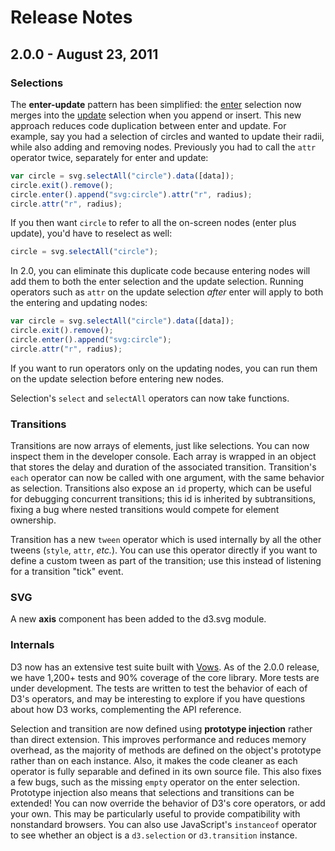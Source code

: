 # Release Notes

## 2.0.0 - August 23, 2011

### Selections

The **enter-update** pattern has been simplified: the [enter](Selections#wiki-enter) selection now merges into the [update](Selections#wiki-data) selection when you append or insert. This new approach reduces code duplication between enter and update. For example, say you had a selection of circles and wanted to update their radii, while also adding and removing nodes. Previously you had to call the `attr` operator twice, separately for enter and update:

```javascript
var circle = svg.selectAll("circle").data([data]);
circle.exit().remove();
circle.enter().append("svg:circle").attr("r", radius);
circle.attr("r", radius);
```

If you then want `circle` to refer to all the on-screen nodes (enter plus update), you'd have to reselect as well:

```javascript
circle = svg.selectAll("circle");
```

In 2.0, you can eliminate this duplicate code because entering nodes will add them to both the enter selection and the update selection. Running operators such as `attr` on the update selection *after* enter will apply to both the entering and updating nodes:

```javascript
var circle = svg.selectAll("circle").data([data]);
circle.exit().remove();
circle.enter().append("svg:circle");
circle.attr("r", radius);
```

If you want to run operators only on the updating nodes, you can run them on the update selection before entering new nodes.

Selection's `select` and `selectAll` operators can now take functions.

### Transitions

Transitions are now arrays of elements, just like selections. You can now inspect them in the developer console. Each array is wrapped in an object that stores the delay and duration of the associated transition. Transition's `each` operator can now be called with one argument, with the same behavior as selection. Transitions also expose an `id` property, which can be useful for debugging concurrent transitions; this id is inherited by subtransitions, fixing a bug where nested transitions would compete for element ownership.

Transition has a new `tween` operator which is used internally by all the other tweens (`style`, `attr`, *etc.*). You can use this operator directly if you want to define a custom tween as part of the transition; use this instead of listening for a transition "tick" event.

### SVG

A new **axis** component has been added to the d3.svg module.

### Internals

D3 now has an extensive test suite built with [Vows](http://vowsjs.org). As of the 2.0.0 release, we have 1,200+ tests and 90% coverage of the core library. More tests are under development. The tests are written to test the behavior of each of D3's operators, and may be interesting to explore if you have questions about how D3 works, complementing the API reference.

Selection and transition are now defined using **prototype injection** rather than direct extension. This improves performance and reduces memory overhead, as the majority of methods are defined on the object's prototype rather than on each instance. Also, it makes the code cleaner as each operator is fully separable and defined in its own source file. This also fixes a few bugs, such as the missing `empty` operator on the enter selection. Prototype injection also means that selections and transitions can be extended! You can now override the behavior of D3's core operators, or add your own. This may be particularly useful to provide compatibility with nonstandard browsers. You can also use JavaScript's `instanceof` operator to see whether an object is a `d3.selection` or `d3.transition` instance.
